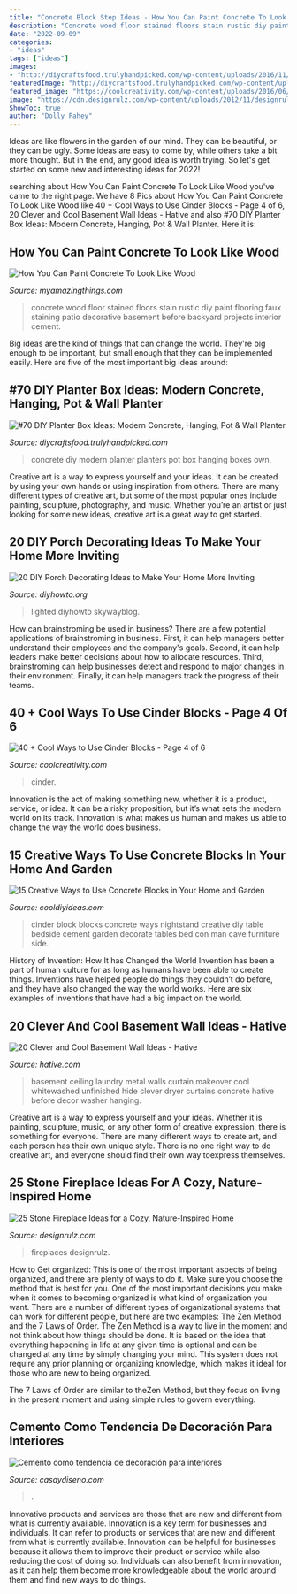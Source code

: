 ```yaml
---
title: "Concrete Block Step Ideas - How You Can Paint Concrete To Look Like Wood"
description: "Concrete wood floor stained floors stain rustic diy paint flooring faux staining patio decorative basement before backyard projects interior cement"
date: "2022-09-09"
categories:
- "ideas"
tags: ["ideas"]
images:
- "http://diycraftsfood.trulyhandpicked.com/wp-content/uploads/2016/11/DIY-Modern-and-concrete-planters-2.jpg"
featuredImage: "http://diycraftsfood.trulyhandpicked.com/wp-content/uploads/2016/11/DIY-Modern-and-concrete-planters-2.jpg"
featured_image: "https://coolcreativity.com/wp-content/uploads/2016/06/Cool-Ways-to-Use-Cinder-Blocks-5.jpg"
image: "https://cdn.designrulz.com/wp-content/uploads/2012/11/designrulz-fireplaces-14.jpg"
ShowToc: true
author: "Dolly Fahey"
---
```



Ideas are like flowers in the garden of our mind. They can be beautiful, or they can be ugly. Some ideas are easy to come by, while others take a bit more thought. But in the end, any good idea is worth trying. So let's get started on some new and interesting ideas for 2022!

	

		
searching about How You Can Paint Concrete To Look Like Wood you've came to the right page. We have 8 Pics about How You Can Paint Concrete To Look Like Wood like 40 + Cool Ways to Use Cinder Blocks - Page 4 of 6, 20 Clever and Cool Basement Wall Ideas - Hative and also #70 DIY Planter Box Ideas: Modern Concrete, Hanging, Pot &amp; Wall Planter. Here it is:
		
    
## How You Can Paint Concrete To Look Like Wood

<img loading=lazy src="http://myamazingthings.com/wp-content/uploads/2016/11/concrete-to-wood.jpg" onerror="this.onerror=null;this.src='https://tse2.mm.bing.net/th?id=OIP.jCufnRyqNKb2cXGSc1yd7AHaJQ&amp;pid=15.1';" alt="How You Can Paint Concrete To Look Like Wood">

_Source: myamazingthings.com_

>concrete wood floor stained floors stain rustic diy paint flooring faux staining patio decorative basement before backyard projects interior cement. 

	

Big ideas are the kind of things that can change the world. They're big enough to be important, but small enough that they can be implemented easily. Here are five of the most important big ideas around: 

    
## #70 DIY Planter Box Ideas: Modern Concrete, Hanging, Pot &amp; Wall Planter

<img loading=lazy src="http://diycraftsfood.trulyhandpicked.com/wp-content/uploads/2016/11/DIY-Modern-and-concrete-planters-2.jpg" onerror="this.onerror=null;this.src='https://tse4.mm.bing.net/th?id=OIP.YY___Nmc4J-NLs2pwN23HwHaNJ&amp;pid=15.1';" alt="#70 DIY Planter Box Ideas: Modern Concrete, Hanging, Pot &amp; Wall Planter">

_Source: diycraftsfood.trulyhandpicked.com_

>concrete diy modern planter planters pot box hanging boxes own. 

	

Creative art is a way to express yourself and your ideas. It can be created by using your own hands or using inspiration from others. There are many different types of creative art, but some of the most popular ones include painting, sculpture, photography, and music. Whether you’re an artist or just looking for some new ideas, creative art is a great way to get started.

    
## 20 DIY Porch Decorating Ideas To Make Your Home More Inviting

<img loading=lazy src="http://www.diyhowto.org/wp-content/uploads/DIY-Lighted-Vertical-Planter-Wall-20-DIY-Porch-Decorating-Ideas-Projects-DIYHowto.jpg" onerror="this.onerror=null;this.src='https://tse1.mm.bing.net/th?id=OIP.X1AWllCUVWD_GoupggJNMwHaKD&amp;pid=15.1';" alt="20 DIY Porch Decorating Ideas to Make Your Home More Inviting">

_Source: diyhowto.org_

>lighted diyhowto skywayblog. 

	

How can brainstroming be used in business?
There are a few potential applications of brainstroming in business. First, it can help managers better understand their employees and the company's goals. Second, it can help leaders make better decisions about how to allocate resources. Third, brainstroming can help businesses detect and respond to major changes in their environment. Finally, it can help managers track the progress of their teams.

    
## 40 + Cool Ways To Use Cinder Blocks - Page 4 Of 6

<img loading=lazy src="https://coolcreativity.com/wp-content/uploads/2016/06/Cool-Ways-to-Use-Cinder-Blocks-5.jpg" onerror="this.onerror=null;this.src='https://tse2.mm.bing.net/th?id=OIP.6ruleooR3UzlyAkhTNGoagHaJ4&amp;pid=15.1';" alt="40 + Cool Ways to Use Cinder Blocks - Page 4 of 6">

_Source: coolcreativity.com_

>cinder. 

	

Innovation is the act of making something new, whether it is a product, service, or idea. It can be a risky proposition, but it’s what sets the modern world on its track. Innovation is what makes us human and makes us able to change the way the world does business.

    
## 15 Creative Ways To Use Concrete Blocks In Your Home And Garden

<img loading=lazy src="http://cooldiyideas.com/wp-content/uploads/2015/07/Cinder-Block-Nightstand.jpg" onerror="this.onerror=null;this.src='https://tse2.mm.bing.net/th?id=OIP.7qvGSDNcGImEbRKdqjOx_wHaLG&amp;pid=15.1';" alt="15 Creative Ways to Use Concrete Blocks in Your Home and Garden">

_Source: cooldiyideas.com_

>cinder block blocks concrete ways nightstand creative diy table bedside cement garden decorate tables bed con man cave furniture side. 

	

History of Invention: How It has Changed the World
Invention has been a part of human culture for as long as humans have been able to create things. Inventions have helped people do things they couldn’t do before, and they have also changed the way the world works. Here are six examples of inventions that have had a big impact on the world.

    
## 20 Clever And Cool Basement Wall Ideas - Hative

<img loading=lazy src="https://hative.com/wp-content/uploads/2014/05/basement-wall-ideas/9-curtain-for-basement-wall.jpg" onerror="this.onerror=null;this.src='https://tse1.mm.bing.net/th?id=OIP.q0tQZrSR7t4WKemPkogjvgHaKJ&amp;pid=15.1';" alt="20 Clever and Cool Basement Wall Ideas - Hative">

_Source: hative.com_

>basement ceiling laundry metal walls curtain makeover cool whitewashed unfinished hide clever dryer curtains concrete hative before decor washer hanging. 

	

Creative art is a way to express yourself and your ideas. Whether it is painting, sculpture, music, or any other form of creative expression, there is something for everyone. There are many different ways to create art, and each person has their own unique style. There is no one right way to do creative art, and everyone should find their own way toexpress themselves.

    
## 25 Stone Fireplace Ideas For A Cozy, Nature-Inspired Home

<img loading=lazy src="https://cdn.designrulz.com/wp-content/uploads/2012/11/designrulz-fireplaces-14.jpg" onerror="this.onerror=null;this.src='https://tse1.mm.bing.net/th?id=OIP.Z-RmIl5EW2a_Y1RF_zMaSgHaLF&amp;pid=15.1';" alt="25 Stone Fireplace Ideas for a Cozy, Nature-Inspired Home">

_Source: designrulz.com_

>fireplaces designrulz. 

	

How to Get organized: This is one of the most important aspects of being organized, and there are plenty of ways to do it. Make sure you choose the method that is best for you.
One of the most important decisions you make when it comes to becoming organized is what kind of organization you want. There are a number of different types of organizational systems that can work for different people, but here are two examples: The Zen Method and the 7 Laws of Order.
The Zen Method is a way to live in the moment and not think about how things should be done. It is based on the idea that everything happening in life at any given time is optional and can be changed at any time by simply changing your mind. This system does not require any prior planning or organizing knowledge, which makes it ideal for those who are new to being organized.

The 7 Laws of Order are similar to theZen Method, but they focus on living in the present moment and using simple rules to govern everything.

    
## Cemento Como Tendencia De Decoración Para Interiores

<img loading=lazy src="https://casaydiseno.com/wp-content/uploads/2015/08/suelo-dormitorio.cemento-pulido.jpg" onerror="this.onerror=null;this.src='https://tse1.mm.bing.net/th?id=OIP.FL02LbQKjKdXShWw7C2_6gHaLF&amp;pid=15.1';" alt="Cemento como tendencia de decoración para interiores">

_Source: casaydiseno.com_

>. 

	

Innovative products and services are those that are new and different from what is currently available.
Innovation is a key term for businesses and individuals. It can refer to products or services that are new and different from what is currently available. Innovation can be helpful for businesses because it allows them to improve their product or service while also reducing the cost of doing so. Individuals can also benefit from innovation, as it can help them become more knowledgeable about the world around them and find new ways to do things.

